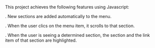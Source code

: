 This project achieves the following features using Javascript:

. New sections are added automatically to the menu.

. When the user clics on the menu item, it scrolls to that section.

. When the user is seeing a determined section, the section and the link item of that section are highlighted.

